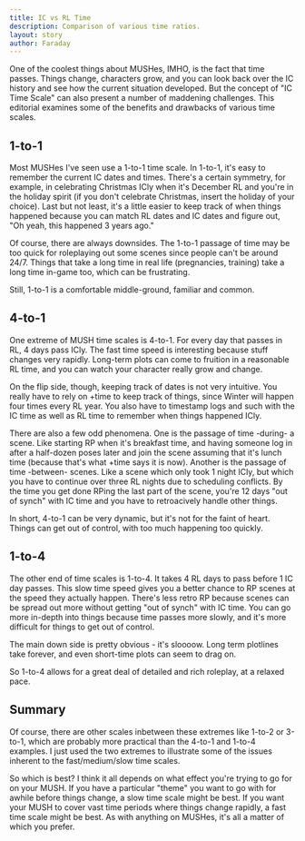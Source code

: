 ```yaml
---
title: IC vs RL Time
description: Comparison of various time ratios.
layout: story
author: Faraday
---
```


One of the coolest things about MUSHes, IMHO, is the fact that time passes. Things change, characters grow, and you can look back over the IC history and see how the current situation developed. But the concept of "IC Time Scale" can also present a number of maddening challenges. This editorial examines some of the benefits and drawbacks of various time scales.

## 1-to-1

Most MUSHes I've seen use a 1-to-1 time scale. In 1-to-1, it's easy to remember the current IC dates and times. There's a certain symmetry, for example, in celebrating Christmas ICly when it's December RL and you're in the holiday spirit (if you don't celebrate Christmas, insert the holiday of your choice). Last but not least, it's a little easier to keep track of when things happened because you can match RL dates and IC dates and figure out, "Oh yeah, this happened 3 years ago."

Of course, there are always downsides. The 1-to-1 passage of time may be too quick for roleplaying out some scenes since people can't be around 24/7.  Things that take a long time in real life (pregnancies, training) take a long time in-game too, which can be frustrating.

Still, 1-to-1 is a comfortable middle-ground, familiar and common.

## 4-to-1

One extreme of MUSH time scales is 4-to-1. For every day that passes in RL, 4 days pass ICly. The fast time speed is interesting because stuff changes very rapidly. Long-term plots can come to fruition in a reasonable RL time, and you can watch your character really grow and change.

On the flip side, though, keeping track of dates is not very intuitive. You really have to rely on +time to keep track of things, since Winter will happen four times every RL year. You also have to timestamp logs and such with the IC time as well as RL time to remember when things happened ICly.

There are also a few odd phenomena. One is the passage of time -during- a scene. Like starting RP when it's breakfast time, and having someone log in after a half-dozen poses later and join the scene assuming that it's lunch time (because that's what +time says it is now). Another is the passage of time -between- scenes. Like a scene which only took 1 night ICly, but which you have to continue over three RL nights due to scheduling conflicts. By the time you get done RPing the last part of the scene, you're 12 days "out of synch" with IC time and you have to retroacively handle other things.

In short, 4-to-1 can be very dynamic, but it's not for the faint of heart. Things can get out of control, with too much happening too quickly.

## 1-to-4

The other end of time scales is 1-to-4. It takes 4 RL days to pass before 1 IC day passes. This slow time speed gives you a better chance to RP scenes at the speed they actually happen. There's less retro RP because scenes can be spread out more without getting "out of synch" with IC time. You can go more in-depth into things because time passes more slowly, and it's more difficult for things to get out of control.

The main down side is pretty obvious - it's sloooow. Long term plotlines take forever, and even short-time plots can seem to drag on.

So 1-to-4 allows for a great deal of detailed and rich roleplay, at a relaxed pace.

## Summary 

Of course, there are other scales inbetween these extremes like 1-to-2 or 3-to-1, which are probably more practical than the 4-to-1 and 1-to-4 examples. I just used the two extremes to illustrate some of the issues inherent to the fast/medium/slow time scales.

So which is best? I think it all depends on what effect you're trying to go for on your MUSH. If you have a particular "theme" you want to go with for awhile before things change, a slow time scale might be best. If you want your MUSH to cover vast time periods where things change rapidly, a fast time scale might be best. As with anything on MUSHes, it's all a matter of which you prefer.
